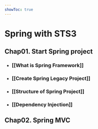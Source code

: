 ```yaml
---
showToc: true
---
```


# Spring with STS3


## Chap01. Start Spring project

- ### [[What is Spring Framework]]
	
- ### [[Create Spring Legacy Project]]
	
- ### [[Structure of Spring Project]]
	
- ### [[Dependency Injection]]


## Chap02. Spring MVC

